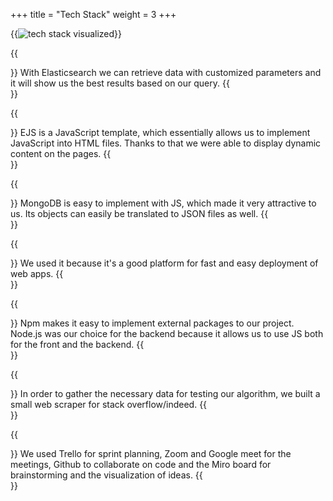 +++
title = "Tech Stack"
weight = 3
+++

{{<image src="techstack-img.svg" alt="tech stack visualized">}}

{{<section title="Elasticsearch">}}
With Elasticsearch we can retrieve data with customized parameters and it will show us the best results based on our query.
{{</section>}}

{{<section title="EJS">}}
EJS is a JavaScript template, which essentially allows us to implement JavaScript into HTML files. Thanks to that we were able to display dynamic content on the pages.
{{</section>}}

{{<section title="MongoDB">}}
MongoDB is easy to implement with JS, which made it very attractive to us. Its objects  can easily be translated to JSON files as well.
{{</section>}}

{{<section title="Heroku">}}
We used it because it's a good platform for fast and easy deployment of web apps.
{{</section>}}

{{<section title="Node.js">}}
Npm makes it easy to implement external packages to our project. Node.js was our choice for the backend because it allows us to use JS both for the front and the backend.
{{</section>}}

{{<section title="Python & Beautiful Soup">}}
In order to gather the necessary data for testing our algorithm, we built a small web scraper for stack overflow/indeed.
{{</section>}}

{{<section title="Communication">}}
We used Trello for sprint planning, Zoom and Google meet for the meetings, Github to collaborate on code and the Miro board for brainstorming and the visualization of ideas.
{{</section>}}